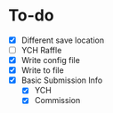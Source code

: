 # To-do

- [x] Different save location
- [ ] YCH Raffle
- [x] Write config file
- [x] Write to file
- [x] Basic Submission Info
    - [x] YCH
    - [x] Commission